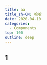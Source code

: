 ```yaml
---
title: aa
title_zh-CN: 哈哈
date: 2020-04-10
categories:
  - Components
top: 100
outline: deep
---
```


## 1
